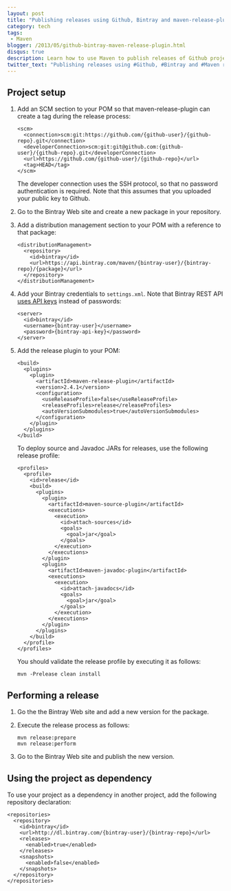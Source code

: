 ```yaml
---
layout: post
title: "Publishing releases using Github, Bintray and maven-release-plugin"
category: tech
tags:
 - Maven
blogger: /2013/05/github-bintray-maven-release-plugin.html
disqus: true
description: Learn how to use Maven to publish releases of Github projects to Bintray.
twitter_text: "Publishing releases using #Github, #Bintray and #Maven release plugin"
---
```


## Project setup

1.  Add an SCM section to your POM so that maven-release-plugin can create a tag during the release process:

    ~~~ markup
    <scm>
      <connection>scm:git:https://github.com/{github-user}/{github-repo}.git</connection>
      <developerConnection>scm:git:git@github.com:{github-user}/{github-repo}.git</developerConnection>
      <url>https://github.com/{github-user}/{github-repo}</url>
      <tag>HEAD</tag>
    </scm>
    ~~~

    The developer connection uses the SSH protocol, so that no password authentication is required. Note that this
    assumes that you uploaded your public key to Github.

2.  Go to the Bintray Web site and create a new package in your repository.

3.  Add a distribution management section to your POM with a reference to that package:

    ~~~ markup
    <distributionManagement>
      <repository>
        <id>bintray</id>
        <url>https://api.bintray.com/maven/{bintray-user}/{bintray-repo}/{package}</url>
      </repository>
    </distributionManagement>
    ~~~

4.  Add your Bintray credentials to `settings.xml`. Note that Bintray REST API
    [uses API keys](https://bintray.com/docs/rest/api.html#_authentication) instead of passwords:

    ~~~ markup
    <server>
      <id>bintray</id>
      <username>{bintray-user}</username>
      <password>{bintray-api-key}</password>
    </server>
    ~~~

5.  Add the release plugin to your POM:

    ~~~ markup
    <build>
      <plugins>
        <plugin>
          <artifactId>maven-release-plugin</artifactId>
          <version>2.4.1</version>
          <configuration>
            <useReleaseProfile>false</useReleaseProfile>
            <releaseProfiles>release</releaseProfiles>
            <autoVersionSubmodules>true</autoVersionSubmodules>
          </configuration>
        </plugin>
      </plugins>
    </build>
    ~~~

    To deploy source and Javadoc JARs for releases, use the following release profile:

    ~~~ markup
    <profiles>
      <profile>
        <id>release</id>
        <build>
          <plugins>
            <plugin>
              <artifactId>maven-source-plugin</artifactId>
              <executions>
                <execution>
                  <id>attach-sources</id>
                  <goals>
                    <goal>jar</goal>
                  </goals>
                </execution>
              </executions>
            </plugin>
            <plugin>
              <artifactId>maven-javadoc-plugin</artifactId>
              <executions>
                <execution>
                  <id>attach-javadocs</id>
                  <goals>
                    <goal>jar</goal>
                  </goals>
                </execution>
              </executions>
            </plugin>
          </plugins>
        </build>
      </profile>
    </profiles>
    ~~~

    You should validate the release profile by executing it as follows:

        mvn -Prelease clean install

## Performing a release

1.  Go the the Bintray Web site and add a new version for the package.

2.  Execute the release process as follows:

        mvn release:prepare
        mvn release:perform

3.  Go to the Bintray Web site and publish the new version.

## Using the project as dependency

To use your project as a dependency in another project, add the following repository declaration:

~~~ markup
<repositories>
  <repository>
    <id>bintray</id>
    <url>http://dl.bintray.com/{bintray-user}/{bintray-repo}</url>
    <releases>
      <enabled>true</enabled>
    </releases>
    <snapshots>
      <enabled>false</enabled>
    </snapshots>
  </repository>
</repositories>
~~~
